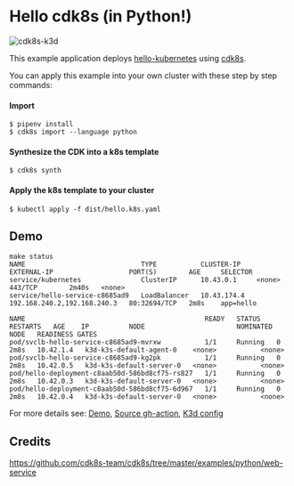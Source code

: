 # Hello cdk8s (in Python!)

![cdk8s-k3d](https://github.com/atrakic/k3d-cdk8s-demo/workflows/cdk8s-k3d/badge.svg)

This example application deploys [hello-kubernetes](https://github.com/paulbouwer/hello-kubernetes) using [cdk8s](https://cdk8s.io/).

You can apply this example into your own cluster with these step by step commands:

#### Import

```console
$ pipenv install
$ cdk8s import --language python
```

#### Synthesize the CDK into a k8s template
```console
$ cdk8s synth
```

#### Apply the k8s template to your cluster
```console
$ kubectl apply -f dist/hello.k8s.yaml
```

## Demo


```console
make status
NAME                             TYPE           CLUSTER-IP    EXTERNAL-IP                   PORT(S)        AGE     SELECTOR
service/kubernetes               ClusterIP      10.43.0.1     <none>                        443/TCP        2m40s   <none>
service/hello-service-c8685ad9   LoadBalancer   10.43.174.4   192.168.240.2,192.168.240.3   80:32694/TCP   2m8s    app=hello

NAME                                             READY   STATUS    RESTARTS   AGE    IP          NODE                       NOMINATED NODE   READINESS GATES
pod/svclb-hello-service-c8685ad9-mvrxw           1/1     Running   0          2m8s   10.42.1.4   k3d-k3s-default-agent-0    <none>           <none>
pod/svclb-hello-service-c8685ad9-kg2pk           1/1     Running   0          2m8s   10.42.0.5   k3d-k3s-default-server-0   <none>           <none>
pod/hello-deployment-c8aab50d-586bd8cf75-rs827   1/1     Running   0          2m8s   10.42.0.3   k3d-k3s-default-server-0   <none>           <none>
pod/hello-deployment-c8aab50d-586bd8cf75-6d967   1/1     Running   0          2m8s   10.42.0.4   k3d-k3s-default-server-0   <none>           <none>
```

For more details see: [Demo](https://github.com/atrakic/k3d-cdk8s-demo/actions),
  [Source gh-action](./.github/workflows/cdk8s-k3d.yml), [K3d config](./k3d.yaml)


## Credits
https://github.com/cdk8s-team/cdk8s/tree/master/examples/python/web-service
